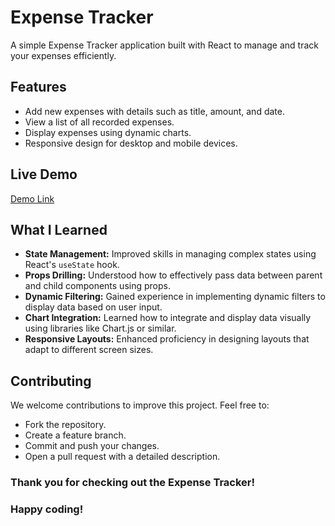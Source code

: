 # Expense Tracker

A simple Expense Tracker application built with React to manage and track your expenses efficiently.

## Features
- Add new expenses with details such as title, amount, and date.
- View a list of all recorded expenses.
- Display expenses using dynamic charts.
- Responsive design for desktop and mobile devices.

## Live Demo
[Demo Link](https://janvihatwar.github.io/ExpenseTracker/)

## What I Learned
- **State Management:** Improved skills in managing complex states using React's `useState` hook.
- **Props Drilling:** Understood how to effectively pass data between parent and child components using props.
- **Dynamic Filtering:** Gained experience in implementing dynamic filters to display data based on user input.
- **Chart Integration:** Learned how to integrate and display data visually using libraries like Chart.js or similar.
- **Responsive Layouts:** Enhanced proficiency in designing layouts that adapt to different screen sizes.

## Contributing
We welcome contributions to improve this project. Feel free to:
- Fork the repository.
- Create a feature branch.
- Commit and push your changes.
- Open a pull request with a detailed description.

### Thank you for checking out the Expense Tracker! 
### Happy coding!
